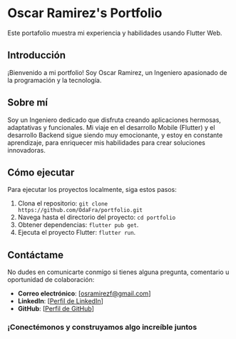 # Oscar Ramirez's Portfolio

Este portafolio muestra mi experiencia y habilidades usando Flutter Web.

## Introducción

¡Bienvenido a mi portfolio! Soy Oscar Ramirez, un Ingeniero apasionado de la programación y la tecnología.

## Sobre mí

Soy un Ingeniero dedicado que disfruta creando aplicaciones hermosas, adaptativas y funcionales. Mi viaje en el desarrollo Mobile (Flutter) y el desarrollo Backend sigue siendo muy emocionante, y estoy en constante aprendizaje, para enriquecer mis habilidades para crear soluciones innovadoras.

## Cómo ejecutar

Para ejecutar los proyectos localmente, siga estos pasos:

1. Clona el repositorio: `git clone https://github.com/OdaFra/portfolio.git`
2. Navega hasta el directorio del proyecto: `cd portfolio`
3. Obtener dependencias: `flutter pub get`.
4. Ejecuta el proyecto Flutter: `flutter run`.

## Contáctame

No dudes en comunicarte conmigo si tienes alguna pregunta, comentario u oportunidad de colaboración:

- **Correo electrónico**: [osramirezf@gmail.com]
- **LinkedIn**: [[Perfil de LinkedIn](https://www.linkedin.com/in/oscar-ramirez-franco/)]
- **GitHub**: [[Perfil de GitHub](https://github.com/OdaFra)]

### ¡Conectémonos y construyamos algo increíble juntos
